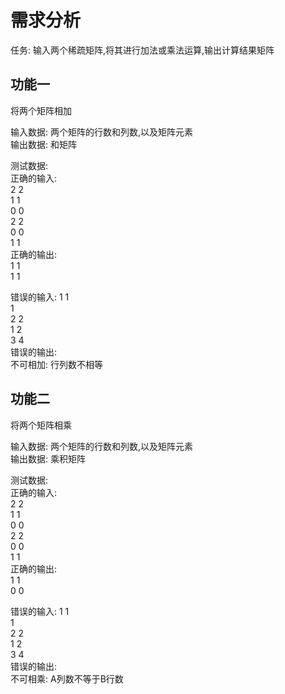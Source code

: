 # 需求分析

任务: 输入两个稀疏矩阵,将其进行加法或乘法运算,输出计算结果矩阵

## 功能一

将两个矩阵相加

输入数据: 两个矩阵的行数和列数,以及矩阵元素  
输出数据: 和矩阵

测试数据:  
正确的输入:  
2 2  
1 1  
0 0  
2 2  
0 0  
1 1  
正确的输出:  
1 1  
1 1  

错误的输入:
1 1  
1  
2 2  
1 2  
3 4  
错误的输出:  
不可相加: 行列数不相等  

## 功能二

将两个矩阵相乘

输入数据: 两个矩阵的行数和列数,以及矩阵元素  
输出数据: 乘积矩阵

测试数据:  
正确的输入:  
2 2  
1 1  
0 0  
2 2  
0 0  
1 1  
正确的输出:  
1 1  
0 0  

错误的输入:
1 1  
1  
2 2  
1 2  
3 4  
错误的输出:  
不可相乘: A列数不等于B行数
